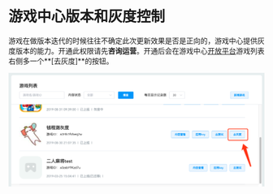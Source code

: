 # 游戏中心版本和灰度控制

游戏在做版本迭代的时候往往不确定此次更新效果是否是正向的，游戏中心提供灰度版本的能力。开通此权限请先**咨询运营**。开通后会在游戏中心[开放平台](http://newidea4-gamecenter-frontend.1sapp.com/open-cms-new/prod/index.html#/login)游戏列表右侧多一个**[去灰度]**的按钮。

![开放平台去灰度按钮](./image/open-cms-do-versions-btn.png)


